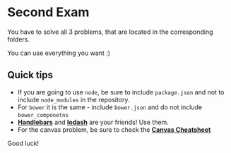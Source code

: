 # Second Exam

You have to solve all 3 problems, that are located in the corresponding folders.

You can use everything you want :)

## Quick tips

* If you are going to use `node`, be sure to include `package.json` and not to include `node_modules` in the repository.
* For `bower` it is the same - include `bower.json` and do not include `bower_componetns`
* [__Handlebars__](http://handlebarsjs.com/) and [__lodash__](http://lodash.com/) are your friends! Use them.
* For the canvas problem, be sure to check the [__Canvas Cheatsheet__](http://cheatsheetworld.com/programming/html5-canvas-cheat-sheet/)

Good luck!
